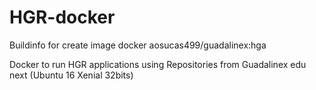 # HGR-docker

Buildinfo for create image docker aosucas499/guadalinex:hga

Docker to run HGR applications using Repositories from Guadalinex edu next (Ubuntu 16 Xenial 32bits)
